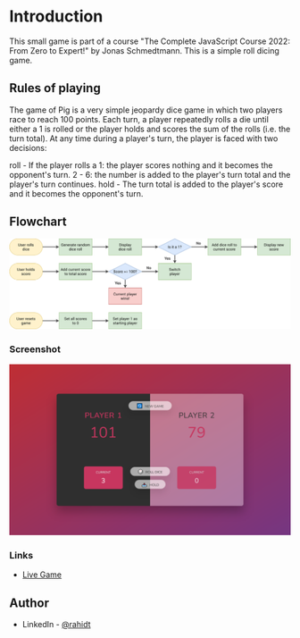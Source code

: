 # Introduction

This small game is part of a course "The Complete JavaScript Course 2022: From Zero to Expert!" by Jonas Schmedtmann. This is a simple roll dicing game.

## Rules of playing

The game of Pig is a very simple jeopardy dice game in which two players race to reach 100 points. Each turn, a player repeatedly rolls a die until either a 1 is rolled or the player holds and scores the sum of the rolls (i.e. the turn total). At any time during a player's turn, the player is faced with two decisions:

roll - If the player rolls a
1: the player scores nothing and it becomes the opponent's turn.
2 - 6: the number is added to the player's turn total and the player's turn continues.
hold - The turn total is added to the player's score and it becomes the opponent's turn.

## Flowchart

![Flowchart](./pig-game-flowchart.png)

### Screenshot

![Screenshot](./Screenshot.png)

### Links

- [Live Game](https://piggame-rahidt.netlify.app/)

## Author

- LinkedIn - [@rahidt](https://www.linkedin.com/in/rahidt/)
